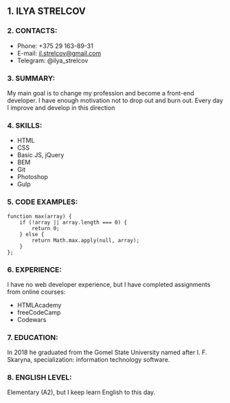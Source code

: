 ## 1. ILYA STRELCOV

### 2. CONTACTS:

- Phone: +375 29 163-89-31
- E-mail: il.strelcov@gmail.com
- Telegram: @ilya_strelcov

### 3. SUMMARY:

My main goal is to change my profession and become a front-end developer.
I have enough motivation not to drop out and burn out.
Every day I improve and develop in this direction

### 4. SKILLS:

- HTML
- CSS
- Basic JS, jQuery
- BEM
- Git
- Photoshop
- Gulp

### 5. CODE EXAMPLES:

```
function max(array) {
    if (!array || array.length === 0) {
        return 0;
    } else {
        return Math.max.apply(null, array);
    }
};

```

### 6. EXPERIENCE:

I have no web developer experience, but I have completed assignments from online courses:

- HTMLAcademy
- freeCodeCamp
- Codewars

### 7. EDUCATION:

In 2018 he graduated from the Gomel State University named after I. F. Skaryna, specialization: information technology software.

### 8. ENGLISH LEVEL:

Elementary (A2), but I keep learn English to this day.

